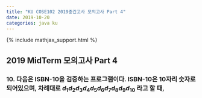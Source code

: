 ```yaml
---
title: "KU COSE102 2019중간고사 모의고사 Part 4"
date: 2019-10-20
categories: java ku
---
```


{% include mathjax_support.html %}

## 2019 MidTerm 모의고사 Part 4

### 10. 다음은 ISBN-10을 검증하는 프로그램이다. ISBN-10은 10자리 숫자로 되어있으며, 차례대로 $d_1 d_2 d_3 d_4 d_5 d_6 d_7 d_8 d_9 d_{10}$ 라고 할 때, 
